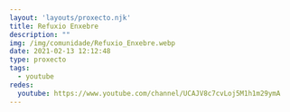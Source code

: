```yaml
---
layout: 'layouts/proxecto.njk'
title: Refuxio Enxebre
description: ""
img: /img/comunidade/Refuxio_Enxebre.webp
date: 2021-02-13 12:12:48
type: proxecto
tags:
  - youtube
redes:
  youtube: https://www.youtube.com/channel/UCAJV8c7cvLoj5M1h1m29ymA
---
```

